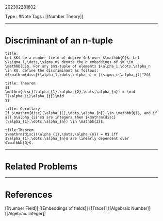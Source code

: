 202302281602

Type : #Note
Tags : [[Number Theory]]

---
# Discriminant of an n-tuple
```ad-note
title:
Let $K$ be a number field of degree $n$ over $\mathbb{Q}$. Let $\sigma_1,\dots,\sigma_n$ denote the n embeddings of $K \in \mathbb{C}$. For any $n$-tuple of elements $\alpha_1,\dots,\alpha_n \in K$, define the discriminant as follows:
$$\mathrm{disc}(\alpha_1,\dots,\alpha_n) = |\sigma_i(\alpha_j)|^2$$
```

```ad-note
title: Theorem
$$
\mathrm{disc}(\alpha_{1},\alpha_{2},\dots,\alpha_{n}) = \mid T(\alpha_{i}\alpha_{j})\mid
$$
```

```ad-note
title: Corollary
If $\mathrm{disc}(\alpha_{1},\dots,\alpha_{n}) \in \mathbb{Q}$, and if all $\alpha_{i}'s$ are integers then $\mathrm{disc}(\alpha_{1},\dots,\alpha_{n}) \in \mathbb{Z}$.
```

```ad-note
title:Theorem
$\mathrm{disc}(\alpha_{1},\dots,\alpha_{n}) = 0$ iff $\alpha_{1},\dots,\alpha_{n}$ are linearly dependent over $\mathbb{Q}$.

```

---
# Related Problems

---
# References
[[Number Field]]
[[Embeddings of fields]]
[[Trace]] 
[[Algebraic Number]]
[[Algebraic Integer]]
